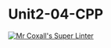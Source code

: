# Unit2-04-CPP
[![Mr Coxall's Super Linter](https://github.com/ICS3U-Programming-Kestrel-B/Unit2-04-CPP/workflows/Mr%20Coxall's%20Super%20Linter/badge.svg)](https://github.com/ICS3U-Programming-Kestrel-B/Unit2-04-CPP/actions/)
